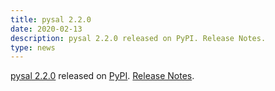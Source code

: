 ```yaml
---
title: pysal 2.2.0
date: 2020-02-13
description: pysal 2.2.0 released on PyPI. Release Notes.
type: news
---
```


<a href="https://pysal.org/pysal/">pysal 2.2.0</a> released on <a href="https://pypi.org/project/pysal/2.2.0/">PyPI</a>. <a href="https://github.com/pysal/pysal/releases/tag/v2.2.0">Release Notes</a>.